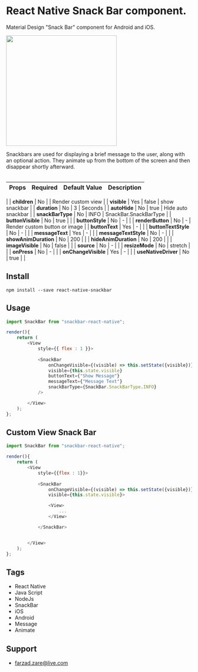 # React Native Snack Bar component.

Material Design "Snack Bar" component for Android and iOS.

<img src="https://user-images.githubusercontent.com/20282558/63748265-45afc780-c8be-11e9-9e29-b59936f41418.gif" width="300" />

<br/>

Snackbars are used for displaying a brief message to the user, along with an optional action. 
They animate up from the bottom of the screen and then disappear shortly afterward.
<br/>
<br/>

| Props                  | Required      | Default Value | Description |
| -------------          | ------------- | ------------- | ----------- |
|
| **children**           | No            |             | Render custom view    | 
| **visible**            | Yes           | false       | show snackbar         |
| **duration**           | No            | 3           | Seconds               |
| **autoHide**           | No            | true        | Hide auto snackbar    |
| **snackBarType**       | No            | INFO        | SnackBar.SnackBarType |
| **buttonVisible**      | No            | true        | |
| **buttonStyle**        | No            | -           | |
| **renderButton**       | No            | -           | Render custom button or image |
| **buttonText**         | Yes           | -           | |
| **buttonTextStyle**    | No            | -           | |
| **messageText**        | Yes           | -           | |
| **messageTextStyle**   | No            | -           | |
| **showAnimDuration**   | No            | 200         | |
| **hideAnimDuration**   | No            | 200         | |
| **imageVisible**       | No            | false       | |
| **source**             | No            | -           | |
| **resizeMode**         | No            | stretch     | |
| **onPress**            | No            | -           | |
| **onChangeVisible**    | Yes           | -           | |
| **useNativeDriver**    | No            | true        | |


## Install

```
npm install --save react-native-snackbar
```

## Usage

```js
import SnackBar from "snackbar-react-native";

render(){
    return (
        <View
            style={{ flex : 1 }}>
            
            <SnackBar
                onChangeVisible={(visible) => this.setState({visible})}
                visible={this.state.visible}            
                buttonText={"Show Message"}
                messageText={"Message Text"}
                snackBarType={SnackBar.SnackBarType.INFO}
            />

        </View>
    );
};
```
## Custom View Snack Bar
```js
import SnackBar from "snackbar-react-native";

render(){
    return (
        <View
            style={{flex : 1}}>
            
            <SnackBar
                onChangeVisible={(visible) => this.setState({visible})}
                visible={this.state.visible}>

                <View>
                    ...
                </View>

            </SnackBar>


        </View>
    );
};
```
## Tags

* React Native
* Java Script
* NodeJs
* SnackBar
* iOS
* Android
* Message
* Animate

## Support
* farzad.zare@live.com